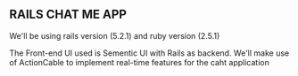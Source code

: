 ## RAILS CHAT ME APP

We'll be using rails version (5.2.1) and ruby version (2.5.1)

The Front-end UI used is Sementic UI with Rails as backend. We'll make use of 
ActionCable to implement real-time features for the caht application
